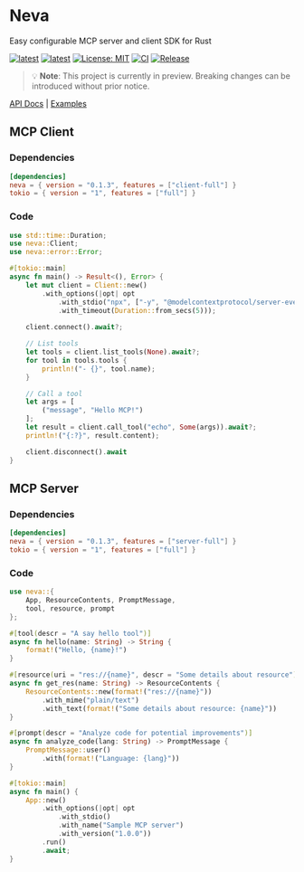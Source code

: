# Neva
Easy configurable MCP server and client SDK for Rust

[![latest](https://img.shields.io/badge/latest-0.1.3-d8eb34)](https://crates.io/crates/neva)
[![latest](https://img.shields.io/badge/rustc-1.85+-964B00)](https://crates.io/crates/neva)
[![License: MIT](https://img.shields.io/badge/License-MIT-624bd1.svg)](https://github.com/RomanEmreis/neva/blob/main/LICENSE)
[![CI](https://github.com/RomanEmreis/neva/actions/workflows/rust.yml/badge.svg)](https://github.com/RomanEmreis/neva/actions/workflows/rust.yml)
[![Release](https://github.com/RomanEmreis/neva/actions/workflows/release.yml/badge.svg)](https://github.com/RomanEmreis/neva/actions/workflows/release.yml)

> 💡 **Note**: This project is currently in preview. Breaking changes can be introduced without prior notice.

[API Docs](https://docs.rs/neva/latest/neva/) | [Examples](https://github.com/RomanEmreis/neva/tree/main/examples)

## MCP Client

### Dependencies
```toml
[dependencies]
neva = { version = "0.1.3", features = ["client-full"] }
tokio = { version = "1", features = ["full"] }
```

### Code
```rust
use std::time::Duration;
use neva::Client;
use neva::error::Error;

#[tokio::main]
async fn main() -> Result<(), Error> {
    let mut client = Client::new()
        .with_options(|opt| opt
            .with_stdio("npx", ["-y", "@modelcontextprotocol/server-everything"])
            .with_timeout(Duration::from_secs(5)));
    
    client.connect().await?;

    // List tools
    let tools = client.list_tools(None).await?;
    for tool in tools.tools {
        println!("- {}", tool.name);
    }

    // Call a tool
    let args = [
        ("message", "Hello MCP!")
    ];
    let result = client.call_tool("echo", Some(args)).await?;
    println!("{:?}", result.content);

    client.disconnect().await
}
```

## MCP Server

### Dependencies
```toml
[dependencies]
neva = { version = "0.1.3", features = ["server-full"] }
tokio = { version = "1", features = ["full"] }
```

### Code
```rust
use neva::{
    App, ResourceContents, PromptMessage, 
    tool, resource, prompt
};

#[tool(descr = "A say hello tool")]
async fn hello(name: String) -> String {
    format!("Hello, {name}!")
}

#[resource(uri = "res://{name}", descr = "Some details about resource")]
async fn get_res(name: String) -> ResourceContents {
    ResourceContents::new(format!("res://{name}"))
        .with_mime("plain/text")
        .with_text(format!("Some details about resource: {name}"))
}

#[prompt(descr = "Analyze code for potential improvements")]
async fn analyze_code(lang: String) -> PromptMessage {
    PromptMessage::user()
        .with(format!("Language: {lang}"))
}

#[tokio::main]
async fn main() {
    App::new()
        .with_options(|opt| opt
            .with_stdio()
            .with_name("Sample MCP server")
            .with_version("1.0.0"))
        .run()
        .await;
}
```
